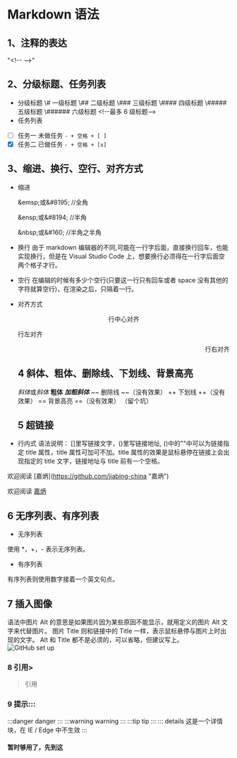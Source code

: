 # Markdown 语法

## 1、注释的表达

"\<!-- -->"

## 2、分级标题、任务列表

- 分级标题
  \\# 一级标题
  \\## 二级标题
  \\### 三级标题
  \\#### 四级标题
  \\##### 五级标题
  \\###### 六级标题 <\!--最多 6 级标题-->
- 任务列表

* [ ] 任务一 未做任务 `- + 空格 + [ ]`
* [x] 任务二 已做任务 `- + 空格 + [x]`

## 3、缩进、换行、空行、对齐方式

- 缩进

  \&emsp;或\&#8195; //全角

  \&ensp;或\&#8194; //半角

  \&nbsp;或\&#160; //半角之半角

- 换行
  由于 markdown 编辑器的不同,可能在一行字后面，直接换行回车，也能实现换行，但是在 Visual Studio Code 上，想要换行必须得在一行字后面空两个格子才行。
- 空行
  在编辑的时候有多少个空行(只要这一行只有回车或者 space 没有其他的字符就算空行)，在渲染之后，只隔着一行。
- 对齐方式

  <center>行中心对齐</center>
  <p align="left">行左对齐</p>
  <p align="right">行右对齐</p>

  ## 4 斜体、粗体、删除线、下划线、背景高亮

  *斜体*或*斜体*
  **粗体**
  **_加粗斜体_**
  ~~ 删除线 ~~（没有效果）
  ++ 下划线 ++（没有效果）
  == 背景高亮 ==（没有效果）
  （留个坑）

  ## 5 超链接

- 行内式
  语法说明：
  []里写链接文字，()里写链接地址, ()中的""中可以为链接指定 title 属性，title 属性可加可不加。title 属性的效果是鼠标悬停在链接上会出现指定的 title 文字，链接地址与 title 前有一个空格。

欢迎阅读 \[嘉炳](https://github.com/jiabing-china "嘉炳")

欢迎阅读 [嘉炳](https://github.com/jiabing-china "嘉炳")

## 6 无序列表、有序列表

- 无序列表

使用 \*，+，- 表示无序列表。

- 有序列表

有序列表则使用数字接着一个英文句点。

## 7 插入图像

语法中图片 Alt 的意思是如果图片因为某些原因不能显示，就用定义的图片 Alt 文字来代替图片。 图片 Title 则和链接中的 Title 一样，表示鼠标悬停与图片上时出现的文字。 Alt 和 Title 都不是必须的，可以省略，但建议写上。
![GitHub set up](https://jiabing-china.github.io/docs/assets/img/logo.png "图片Title")

### 8 引用>

> 引用

### 9 提示:::

:::danger
danger
:::
:::warning
warning
:::
:::tip
tip
:::
::: details
这是一个详情块，在 IE / Edge 中不生效
:::

#### 暂时够用了，先到这
